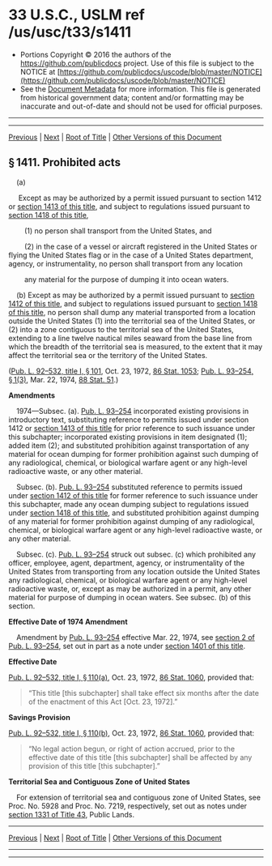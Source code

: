 ---
---

# 33 U.S.C., USLM ref /us/usc/t33/s1411

* Portions Copyright © 2016 the authors of the https://github.com/publicdocs project.
  Use of this file is subject to the NOTICE at [https://github.com/publicdocs/uscode/blob/master/NOTICE](https://github.com/publicdocs/uscode/blob/master/NOTICE)
* See the [Document Metadata](././../../../../..//README.md) for more information.
  This file is generated from historical government data; content and/or formatting may be inaccurate and out-of-date and should not be used for official purposes.

----------
----------

[Previous](./../../../../..//us/usc/t33/ch27/schI/m__us_usc_t33_ch27_schI.md) | [Next](./../../../../..//us/usc/t33/ch27/schI/m__us_usc_t33_s1412.md) | [Root of Title](./../../../../../) | [Other Versions of this Document](https://publicdocs.github.io/go/links?ns=uslm&ref=%2Fus%2Fusc%2Ft33%2Fs1411)

## § 1411. Prohibited acts

    (a)

     Except as may be authorized by a permit issued pursuant to section 1412 or [section 1413 of this title][/us/usc/t33/s1413], and subject to regulations issued pursuant to [section 1418 of this title][/us/usc/t33/s1418],

        (1) no person shall transport from the United States, and

        (2) in the case of a vessel or aircraft registered in the United States or flying the United States flag or in the case of a United States department, agency, or instrumentality, no person shall transport from any location

        any material for the purpose of dumping it into ocean waters.

    (b) Except as may be authorized by a permit issued pursuant to [section 1412 of this title][/us/usc/t33/s1412], and subject to regulations issued pursuant to [section 1418 of this title][/us/usc/t33/s1418], no person shall dump any material transported from a location outside the United States (1) into the territorial sea of the United States, or (2) into a zone contiguous to the territorial sea of the United States, extending to a line twelve nautical miles seaward from the base line from which the breadth of the territorial sea is measured, to the extent that it may affect the territorial sea or the territory of the United States.

([Pub. L. 92–532, title I, § 101][/us/pl/92/532/s101], Oct. 23, 1972, [86 Stat. 1053][/us/stat/86/1053]; [Pub. L. 93–254, § 1(3)][/us/pl/93/254/s1/3], Mar. 22, 1974, [88 Stat. 51][/us/stat/88/51].)

 __Amendments__ 

    1974—Subsec. (a). [Pub. L. 93–254][/us/pl/93/254] incorporated existing provisions in introductory text, substituting reference to permits issued under section 1412 or [section 1413 of this title][/us/usc/t33/s1413] for prior reference to such issuance under this subchapter; incorporated existing provisions in item designated (1); added item (2); and substituted prohibition against transportation of any material for ocean dumping for former prohibition against such dumping of any radiological, chemical, or biological warfare agent or any high-level radioactive waste, or any other material.

    Subsec. (b). [Pub. L. 93–254][/us/pl/93/254] substituted reference to permits issued under [section 1412 of this title][/us/usc/t33/s1412] for former reference to such issuance under this subchapter, made any ocean dumping subject to regulations issued under [section 1418 of this title][/us/usc/t33/s1418], and substituted prohibition against dumping of any material for former prohibition against dumping of any radiological, chemical, or biological warfare agent or any high-level radioactive waste, or any other material.

    Subsec. (c). [Pub. L. 93–254][/us/pl/93/254] struck out subsec. (c) which prohibited any officer, employee, agent, department, agency, or instrumentality of the United States from transporting from any location outside the United States any radiological, chemical, or biological warfare agent or any high-level radioactive waste, or, except as may be authorized in a permit, any other material for purpose of dumping in ocean waters. See subsec. (b) of this section.

 __Effective Date of 1974 Amendment__ 

    Amendment by [Pub. L. 93–254][/us/pl/93/254] effective Mar. 22, 1974, see [section 2 of Pub. L. 93–254][/us/pl/93/254/s2], set out in part as a note under [section 1401 of this title][/us/usc/t33/s1401].

 __Effective Date__ 

[Pub. L. 92–532, title I, § 110(a)][/us/pl/92/532/s110/a], Oct. 23, 1972, [86 Stat. 1060][/us/stat/86/1060], provided that: 

> “This title \[this subchapter\] shall take effect six months after the date of the enactment of this Act \[Oct. 23, 1972\].”

 __Savings Provision__ 

[Pub. L. 92–532, title I, § 110(b)][/us/pl/92/532/s110/b], Oct. 23, 1972, [86 Stat. 1060][/us/stat/86/1060], provided that: 

> “No legal action begun, or right of action accrued, prior to the effective date of this title \[this subchapter\] shall be affected by any provision of this title \[this subchapter\].”

 __Territorial Sea and Contiguous Zone of United States__ 

    For extension of territorial sea and contiguous zone of United States, see Proc. No. 5928 and Proc. No. 7219, respectively, set out as notes under [section 1331 of Title 43][/us/usc/t43/s1331], Public Lands.

----------

[Previous](./../../../../..//us/usc/t33/ch27/schI/m__us_usc_t33_ch27_schI.md) | [Next](./../../../../..//us/usc/t33/ch27/schI/m__us_usc_t33_s1412.md) | [Root of Title](./../../../../../) | [Other Versions of this Document](https://publicdocs.github.io/go/links?ns=uslm&ref=%2Fus%2Fusc%2Ft33%2Fs1411)

----------
----------

[/us/usc/t33/s1413]: https://publicdocs.github.io/go/links?ns=uslm&ref=%2Fus%2Fusc%2Ft33%2Fs1413
[/us/usc/t33/s1418]: https://publicdocs.github.io/go/links?ns=uslm&ref=%2Fus%2Fusc%2Ft33%2Fs1418
[/us/usc/t33/s1412]: https://publicdocs.github.io/go/links?ns=uslm&ref=%2Fus%2Fusc%2Ft33%2Fs1412
[/us/usc/t33/s1418]: https://publicdocs.github.io/go/links?ns=uslm&ref=%2Fus%2Fusc%2Ft33%2Fs1418
[/us/pl/92/532/s101]: https://publicdocs.github.io/go/links?ns=uslm&ref=%2Fus%2Fpl%2F92%2F532%2Fs101
[/us/stat/86/1053]: https://publicdocs.github.io/go/links?ns=uslm&ref=%2Fus%2Fstat%2F86%2F1053
[/us/pl/93/254/s1/3]: https://publicdocs.github.io/go/links?ns=uslm&ref=%2Fus%2Fpl%2F93%2F254%2Fs1%2F3
[/us/stat/88/51]: https://publicdocs.github.io/go/links?ns=uslm&ref=%2Fus%2Fstat%2F88%2F51
[/us/pl/93/254]: https://publicdocs.github.io/go/links?ns=uslm&ref=%2Fus%2Fpl%2F93%2F254
[/us/usc/t33/s1413]: https://publicdocs.github.io/go/links?ns=uslm&ref=%2Fus%2Fusc%2Ft33%2Fs1413
[/us/pl/93/254]: https://publicdocs.github.io/go/links?ns=uslm&ref=%2Fus%2Fpl%2F93%2F254
[/us/usc/t33/s1412]: https://publicdocs.github.io/go/links?ns=uslm&ref=%2Fus%2Fusc%2Ft33%2Fs1412
[/us/usc/t33/s1418]: https://publicdocs.github.io/go/links?ns=uslm&ref=%2Fus%2Fusc%2Ft33%2Fs1418
[/us/pl/93/254]: https://publicdocs.github.io/go/links?ns=uslm&ref=%2Fus%2Fpl%2F93%2F254
[/us/pl/93/254]: https://publicdocs.github.io/go/links?ns=uslm&ref=%2Fus%2Fpl%2F93%2F254
[/us/pl/93/254/s2]: https://publicdocs.github.io/go/links?ns=uslm&ref=%2Fus%2Fpl%2F93%2F254%2Fs2
[/us/usc/t33/s1401]: https://publicdocs.github.io/go/links?ns=uslm&ref=%2Fus%2Fusc%2Ft33%2Fs1401
[/us/pl/92/532/s110/a]: https://publicdocs.github.io/go/links?ns=uslm&ref=%2Fus%2Fpl%2F92%2F532%2Fs110%2Fa
[/us/stat/86/1060]: https://publicdocs.github.io/go/links?ns=uslm&ref=%2Fus%2Fstat%2F86%2F1060
[/us/pl/92/532/s110/b]: https://publicdocs.github.io/go/links?ns=uslm&ref=%2Fus%2Fpl%2F92%2F532%2Fs110%2Fb
[/us/stat/86/1060]: https://publicdocs.github.io/go/links?ns=uslm&ref=%2Fus%2Fstat%2F86%2F1060
[/us/usc/t43/s1331]: https://publicdocs.github.io/go/links?ns=uslm&ref=%2Fus%2Fusc%2Ft43%2Fs1331


